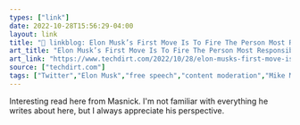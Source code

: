 ```yaml
---
types: ["link"]
date: 2022-10-28T15:56:29-04:00
layout: link
title: "🔗 linkblog: Elon Musk’s First Move Is To Fire The Person Most Responsible For Twitter’s Strong Free Speech Stance | Techdirt'"
art_title: "Elon Musk’s First Move Is To Fire The Person Most Responsible For Twitter’s Strong Free Speech Stance | Techdirt"
art_link: "https://www.techdirt.com/2022/10/28/elon-musks-first-move-is-to-fire-the-person-most-responsible-for-twitters-strong-free-speech-stance/"
source: ["techdirt.com"]
tags: ["Twitter","Elon Musk","free speech","content moderation","Mike Masnick"]
---
```

Interesting read here from Masnick. I'm not familiar with everything he writes about here, but I always appreciate his perspective.
 

